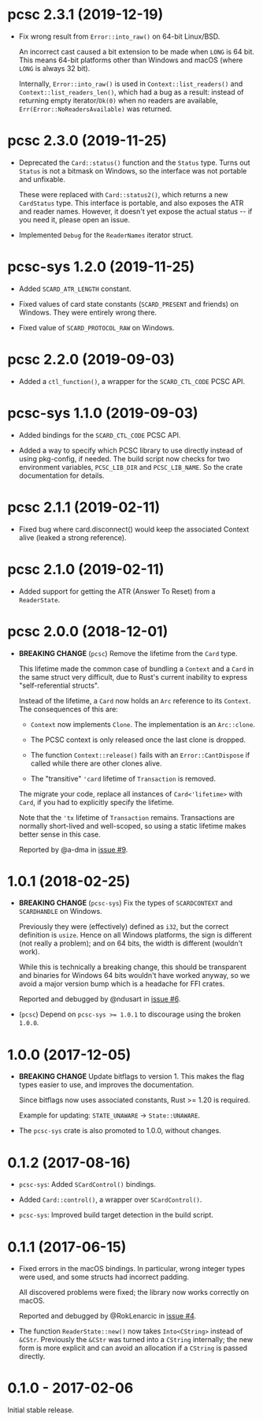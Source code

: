 # pcsc 2.3.1 (2019-12-19)

* Fix wrong result from `Error::into_raw()` on 64-bit Linux/BSD.

  An incorrect cast caused a bit extension to be made when `LONG` is 64 bit.
  This means 64-bit platforms other than Windows and macOS (where `LONG` is
  always 32 bit).

  Internally, `Error::into_raw()` is used in `Context::list_readers()` and
  `Context::list_readers_len()`, which had a bug as a result: instead of
  returning empty iterator/`Ok(0)` when no readers are available,
  `Err(Error::NoReadersAvailable)` was returned.

# pcsc 2.3.0 (2019-11-25)

* Deprecated the `Card::status()` function and the `Status` type.
  Turns out `Status` is not a bitmask on Windows, so the interface was not
  portable and unfixable.

  These were replaced with `Card::status2()`, which returns a new
  `CardStatus` type. This interface is portable, and also exposes the ATR
  and reader names. However, it doesn't yet expose the actual status -- if
  you need it, please open an issue.

* Implemented `Debug` for the `ReaderNames` iterator struct.

# pcsc-sys 1.2.0 (2019-11-25)

* Added `SCARD_ATR_LENGTH` constant.

* Fixed values of card state constants (`SCARD_PRESENT` and friends) on
  Windows. They were entirely wrong there.

* Fixed value of `SCARD_PROTOCOL_RAW` on Windows.

# pcsc 2.2.0 (2019-09-03)

* Added a `ctl_function()`, a wrapper for the `SCARD_CTL_CODE` PCSC API.

# pcsc-sys 1.1.0 (2019-09-03)

* Added bindings for the `SCARD_CTL_CODE` PCSC API.

* Added a way to specify which PCSC library to use directly instead of
  using pkg-config, if needed. The build script now checks for two
  environment variables, `PCSC_LIB_DIR` and `PCSC_LIB_NAME`. So the crate
  documentation for details.

# pcsc 2.1.1 (2019-02-11)

* Fixed bug where card.disconnect() would keep the associated Context
  alive (leaked a strong reference).

# pcsc 2.1.0 (2019-02-11)

* Added support for getting the ATR (Answer To Reset) from a
  `ReaderState`.

# pcsc 2.0.0 (2018-12-01)

* **BREAKING CHANGE** (`pcsc`) Remove the lifetime from the `Card` type.

  This lifetime made the common case of bundling a `Context` and a `Card`
  in the same struct very difficult, due to Rust's current inability to
  express "self-referential structs".

  Instead of the lifetime, a `Card` now holds an `Arc` reference to its
  `Context`. The consequences of this are:

  - `Context` now implements `Clone`. The implementation is an
    `Arc::clone`.

  - The PCSC context is only released once the last clone is dropped.

  - The function `Context::release()` fails with an `Error::CantDispose`
    if called while there are other clones alive.

  - The "transitive" `'card` lifetime of `Transaction` is removed.

  The migrate your code, replace all instances of `Card<'lifetime>` with
  `Card`, if you had to explicitly specify the lifetime.

  Note that the `'tx` lifetime of `Transaction` remains. Transactions
  are normally short-lived and well-scoped, so using a static lifetime
  makes better sense in this case.

  Reported by @a-dma in
  [issue #9](https://github.com/bluetech/pcsc-rust/issues/9).

# 1.0.1 (2018-02-25)

* **BREAKING CHANGE** (`pcsc-sys`) Fix the types of `SCARDCONTEXT` and
  `SCARDHANDLE` on Windows.

  Previously they were (effectively) defined as `i32`, but the correct
  definition is `usize`. Hence on all Windows platforms, the sign is
  different (not really a problem); and on 64 bits, the width is
  different (wouldn't work).

  While this is technically a breaking change, this should be transparent
  and binaries for Windows 64 bits wouldn't have worked anyway, so we
  avoid a major version bump which is a headache for FFI crates.

  Reported and debugged by @ndusart in
  [issue #6](https://github.com/bluetech/pcsc-rust/issues/6).

* (`pcsc`) Depend on `pcsc-sys >= 1.0.1` to discourage using the broken
  `1.0.0`.


# 1.0.0 (2017-12-05)

* **BREAKING CHANGE** Update bitflags to version 1. This makes the flag
  types easier to use, and improves the documentation.

  Since bitflags now uses associated constants, Rust >= 1.20 is required.

  Example for updating: `STATE_UNAWARE` -> `State::UNAWARE`.

* The `pcsc-sys` crate is also promoted to 1.0.0, without changes.


# 0.1.2 (2017-08-16)

* `pcsc-sys`: Added `SCardControl()` bindings.

* Added `Card::control()`, a wrapper over `SCardControl()`.

* `pcsc-sys`: Improved build target detection in the build script.


# 0.1.1 (2017-06-15)

* Fixed errors in the macOS bindings. In particular, wrong integer types
  were used, and some structs had incorrect padding.

  All discovered problems were fixed; the library now works correctly on
  macOS.

  Reported and debugged by @RokLenarcic in
  [issue #4](https://github.com/bluetech/pcsc-rust/issues/4).

* The function `ReaderState::new()` now takes `Into<CString>` instead of
  `&CStr`. Previously the `&CStr` was turned into a `CString` internally;
  the new form is more explicit and can avoid an allocation if a `CString`
  is passed directly.


# 0.1.0 - 2017-02-06

Initial stable release.
